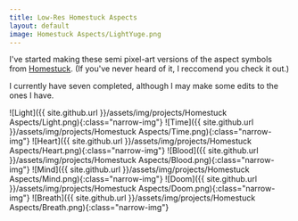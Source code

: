 ```yaml
---
title: Low-Res Homestuck Aspects
layout: default
image: Homestuck Aspects/LightYuge.png
---
```


I've started making these semi pixel-art versions of the aspect symbols from [Homestuck](mspaintadventures.com). 
(If you've never heard of it, I reccomend you check it out.)

I currently have seven completed, although I may make some edits to the ones I have.

![Light]({{ site.github.url }}/assets/img/projects/Homestuck Aspects/Light.png){:class="narrow-img"}
![Time]({{ site.github.url }}/assets/img/projects/Homestuck Aspects/Time.png){:class="narrow-img"}
![Heart]({{ site.github.url }}/assets/img/projects/Homestuck Aspects/Heart.png){:class="narrow-img"}
![Blood]({{ site.github.url }}/assets/img/projects/Homestuck Aspects/Blood.png){:class="narrow-img"}
![Mind]({{ site.github.url }}/assets/img/projects/Homestuck Aspects/Mind.png){:class="narrow-img"}
![Doom]({{ site.github.url }}/assets/img/projects/Homestuck Aspects/Doom.png){:class="narrow-img"}
![Breath]({{ site.github.url }}/assets/img/projects/Homestuck Aspects/Breath.png){:class="narrow-img"}
